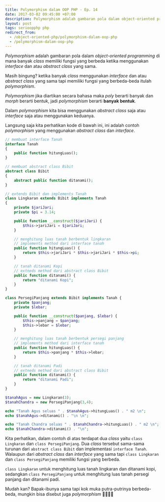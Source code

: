 ```yaml
---
title: Polymorphism dalam OOP PHP - Ep. 14
date: 2017-03-02 09:45:00 +07:00
description: Polymorphism adalah gambaran pola dalam object-oriented programming di mana banyak class memiliki fungsi yang berbeda ketika menggunakan interface dan atau abstract class yang sama.
layout: post
tags: serioopphp php
redirect_from:
  - /object-oriented-php/polymorphism-dalam-oop-php
  - /polymorphism-dalam-oop-php
---
```


_Polymorphism_ adalah gambaran pola dalam _object-oriented programming_ di mana banyak _class_ memiliki fungsi yang berbeda ketika menggunakan _interface_ dan atau _abstract class_ yang sama.

Masih bingung? ketika banyak _class_ menggunakan _interface_ dan atau _abstract class_ yang sama tapi memiliki fungsi yang berbeda-beda itulah _polymorphism_.

_Polymorphism_ jika diartikan secara bahasa maka _poly_ berarti banyak dan _morph_ berarti bentuk, jadi _polymorphism_ berarti **banyak bentuk**.

Dalam _polymorphism_ kita bisa menggunakan _abstract class_ saja atau _interface_ saja atau menggunakan keduanya.

Langsung saja kita perhatikan kode di bawah ini, ini adalah contoh _polymorphism_ yang menggunakan _abstract class_ dan _interface_.

```php
// membuat interface Tanah
interface Tanah
{
    public function hitungLuas();
}

// membuat abstract class Bibit
abstract class Bibit
{
    abstract public function ditanami();
}

// extends Bibit dan implements Tanah
class Lingkaran extends Bibit implements Tanah
{
    private $jariJari;
    private $pi = 3.14;

    public function __construct($jariJari) {
        $this->jariJari = $jariJari;
    }

    // menghitung luas tanah berbentuk lingkaran
    // implements method dari interface tanah
    public function hitungLuas() {
        return $this->jariJari * $this->jariJari * $this->pi;
    }

    // tanah ditanami Kopi
    // extneds method dari abstract class Bibit
    public function ditanami() {
        return "ditanami Kopi";
    }
}

class PersegiPanjang extends Bibit implements Tanah {
    private $panjang;
    private $lebar;

    public function __construct($panjang, $lebar) {
        $this->panjang = $panjang;
        $this->lebar = $lebar;
    }

    // menghitung luas tanah berbentuk persegi panjang
    // implements method dari interface tanah
    public function hitungLuas() {
        return $this->panjang * $this->lebar;
    }

    // tanah ditanami Padi
    // extneds method dari abstract class Bibit
    public function ditanami() {
        return "ditanami Padi";
    }
}

$tanahAgus = new Lingkaran(3);
$tanahChandra = new PersegiPanjang(3,4);

echo "Tanah Agus seluas " . $tanahAgus->hitungLuas() . " m2 \n";
echo $tanahAgus->ditanami() . "\n \n";

echo "Tanah Chandra seluas " . $tanahChandra->hitungLuas() . " m2 \n";
echo $tanahChandra->ditanami() . "\n";
```

Kita perhatikan, dalam contoh di atas terdapat dua _class_ yaitu `class Lingkaran` dan `class PersegiPanjang`. Dua _class_ tersebut sama-sama turunan dari `abstract class Bibit` dan implementasi `interface Tanah`. Walaupun dari _abstract class_ dan _interface_ yang sama tapi `class Lingkaran` dan `class PersegiPanjang` memiliki fungsi yang berbeda.

`class Lingkaran` untuk menghitung luas tanah lingkaran dan ditanami kopi, sedangkan `class PersegiPanjang` untuk menghitung luas tanah persegi panjang dan ditanami padi.

Mudah kan? Bapak-ibunya sama tapi kok muka putra-putrinya berbeda-beda, mungkin bisa disebut juga _polymorphism_ 👨‍👩‍👧‍👦

